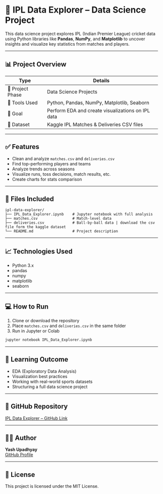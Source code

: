 # 🏏 IPL Data Explorer – Data Science Project

This data science project explores IPL (Indian Premier League) cricket data using Python libraries like **Pandas**, **NumPy**, and **Matplotlib** to uncover insights and visualize key statistics from matches and players.

---

## 📊 Project Overview

| Type | Details |
|------|---------|
| 📁 Project Phase | Data Science Projects |
| 🧰 Tools Used | Python, Pandas, NumPy, Matplotlib, Seaborn |
| 🎯 Goal | Perform EDA and create visualizations on IPL data |
| 🔗 Dataset | Kaggle IPL Matches & Deliveries CSV files |

---

## ✅ Features

- Clean and analyze `matches.csv` and `deliveries.csv`
- Find top-performing players and teams
- Analyze trends across seasons
- Visualize runs, toss decisions, match results, etc.
- Create charts for stats comparison

---

## 📁 Files Included

```
ipl-data-explorer/
├── IPL_Data_Explorer.ipynb    # Jupyter notebook with full analysis
├── matches.csv                # Match-level data
├── deliveries.csv             # Ball-by-ball data | download the csv file form the kaggle dataset
└── README.md                  # Project description
```

---

## 📈 Technologies Used

- Python 3.x
- pandas
- numpy
- matplotlib
- seaborn

---

## 💻 How to Run

1. Clone or download the repository  
2. Place `matches.csv` and `deliveries.csv` in the same folder  
3. Run in Jupyter or Colab

```bash
jupyter notebook IPL_Data_Explorer.ipynb
```

---

## 🧠 Learning Outcome

- EDA (Exploratory Data Analysis)
- Visualization best practices
- Working with real-world sports datasets
- Structuring a full data science project

---

## 🔗 GitHub Repository

[IPL Data Explorer – GitHub Link](https://github.com/yash6810/data-science-projects/tree/main/ipl-data-explorer)

---

## 👨‍💻 Author

**Yash Upadhyay**  
[GitHub Profile](https://github.com/yash6810)

---

## 📄 License

This project is licensed under the MIT License.
